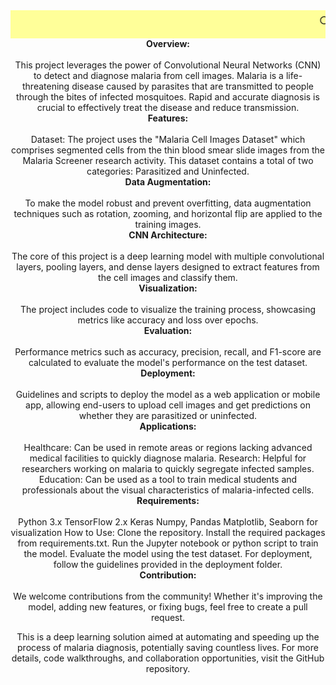 <center><marquee bgcolor="#FFFF99" direction="left" style="font-size: 1.5em; padding: 5px;">🔍 Advanced AI for Medical Imaging!</marquee>

<center><b>Overview:</b></center><br>
This project leverages the power of Convolutional Neural Networks (CNN) to detect and diagnose malaria from cell images. Malaria is a life-threatening disease caused by parasites that are transmitted to people through the bites of infected mosquitoes. Rapid and accurate diagnosis is crucial to effectively treat the disease and reduce transmission.

<center><b>Features:</b></center><br>
Dataset: The project uses the "Malaria Cell Images Dataset" which comprises segmented cells from the thin blood smear slide images from the Malaria Screener research activity. This dataset contains a total of two categories: Parasitized and Uninfected.<br>

<center><b>Data Augmentation:</b></center><br> To make the model robust and prevent overfitting, data augmentation techniques such as rotation, zooming, and horizontal flip are applied to the training images.<br>

<center><b>CNN Architecture:</b></center><br> The core of this project is a deep learning model with multiple convolutional layers, pooling layers, and dense layers designed to extract features from the cell images and classify them.<br>

<center><b>Visualization:</b></center><br> The project includes code to visualize the training process, showcasing metrics like accuracy and loss over epochs.<br>

<center><b>Evaluation:</b></center> <br>Performance metrics such as accuracy, precision, recall, and F1-score are calculated to evaluate the model's performance on the test dataset.<br>

<center><b>Deployment:</b></center><br> Guidelines and scripts to deploy the model as a web application or mobile app, allowing end-users to upload cell images and get predictions on whether they are parasitized or uninfected.<br>

<center><b>Applications:</b></center><br>
Healthcare: Can be used in remote areas or regions lacking advanced medical facilities to quickly diagnose malaria.
Research: Helpful for researchers working on malaria to quickly segregate infected samples.
Education: Can be used as a tool to train medical students and professionals about the visual characteristics of malaria-infected cells.<br>
<center><b>Requirements:</b></center><br>
Python 3.x
TensorFlow 2.x
Keras
Numpy, Pandas
Matplotlib, Seaborn for visualization
How to Use:
Clone the repository.
Install the required packages from requirements.txt.
Run the Jupyter notebook or python script to train the model.
Evaluate the model using the test dataset.
For deployment, follow the guidelines provided in the deployment folder.<br>
<center><b>Contribution:</b></center><br>
We welcome contributions from the community! Whether it's improving the model, adding new features, or fixing bugs, feel free to create a pull request.

This is a deep learning solution aimed at automating and speeding up the process of malaria diagnosis, potentially saving countless lives. For more details, code walkthroughs, and collaboration opportunities, visit the GitHub repository.
</center>
